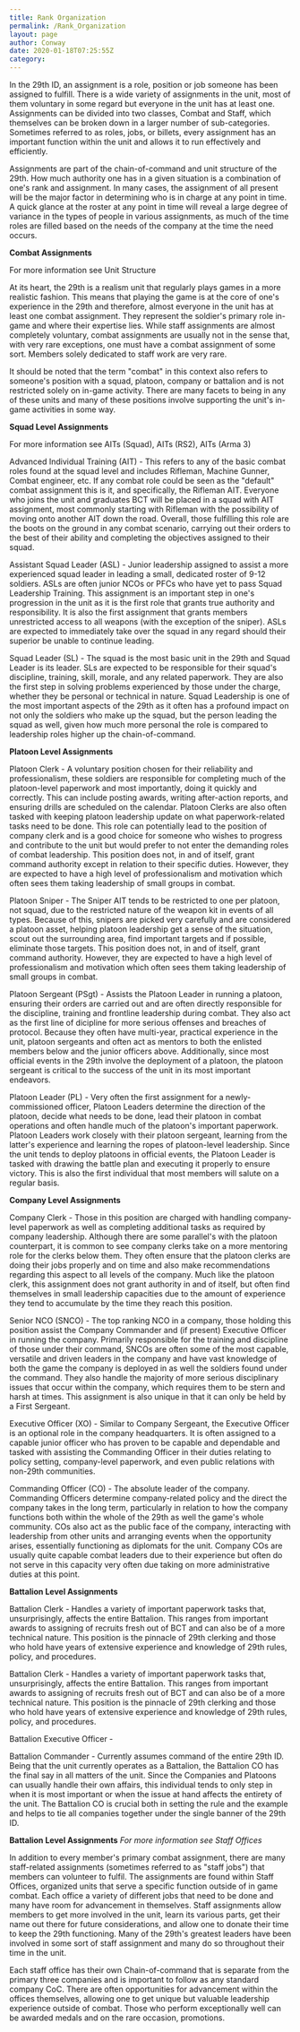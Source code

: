 ```yaml
---
title: Rank Organization
permalink: /Rank_Organization
layout: page
author: Conway
date: 2020-01-18T07:25:55Z
category: 
---
```

In the 29th ID, an assignment is a role, position or job someone has been assigned to fulfill. There is a wide variety of assignments in the unit, most of them voluntary in some regard but everyone in the unit has at least one. Assignments can be divided into two classes, Combat and Staff, which themselves can be broken down in a larger number of sub-categories. Sometimes referred to as roles, jobs, or billets, every assignment has an important function within the unit and allows it to run effectively and efficiently.

Assignments are part of the chain-of-command and unit structure of the 29th. How much authority one has in a given situation is a combination of one's rank and assignment. In many cases, the assignment of all present will be the major factor in determining who is in charge at any point in time. A quick glance at the roster at any point in time will reveal a large degree of variance in the types of people in various assignments, as much of the time roles are filled based on the needs of the company at the time the need occurs.

**Combat Assignments**

For more information see Unit Structure

At its heart, the 29th is a realism unit that regularly plays games in a more realistic fashion. This means that playing the game is at the core of one's experience in the 29th and therefore, almost everyone in the unit has at least one combat assignment. They represent the soldier's primary role in-game and where their expertise lies. While staff assignments are almost completely voluntary, combat assignments are usually not in the sense that, with very rare exceptions, one must have a combat assignment of some sort. Members solely dedicated to staff work are very rare.

It should be noted that the term "combat" in this context also refers to someone's position with a squad, platoon, company or battalion and is not restricted solely on in-game activity. There are many facets to being in any of these units and many of these positions involve supporting the unit's in-game activities in some way.

**Squad Level Assignments**

For more information see AITs (Squad), AITs (RS2), AITs (Arma 3)

Advanced Individual Training (AIT) - This refers to any of the basic combat roles found at the squad level and includes Rifleman, Machine Gunner, Combat engineer, etc. If any combat role could be seen as the "default" combat assignment this is it, and specifically, the Rifleman AIT. Everyone who joins the unit and graduates BCT will be placed in a squad with AIT assignment, most commonly starting with Rifleman with the possibility of moving onto another AIT down the road. Overall, those fulfilling this role are the boots on the ground in any combat scenario, carrying out their orders to the best of their ability and completing the objectives assigned to their squad.

Assistant Squad Leader (ASL) - Junior leadership assigned to assist a more experienced squad leader in leading a small, dedicated roster of 9-12 soldiers. ASLs are often junior NCOs or PFCs who have yet to pass Squad Leadership Training. This assignment is an important step in one's progression in the unit as it is the first role that grants true authority and responsibility. It is also the first assignment that grants members unrestricted access to all weapons (with the exception of the sniper). ASLs are expected to immediately take over the squad in any regard should their superior be unable to continue leading.

Squad Leader (SL) - The squad is the most basic unit in the 29th and Squad Leader is its leader. SLs are expected to be responsible for their squad's discipline, training, skill, morale, and any related paperwork. They are also the first step in solving problems experienced by those under the charge, whether they be personal or technical in nature. Squad Leadership is one of the most important aspects of the 29th as it often has a profound impact on not only the soldiers who make up the squad, but the person leading the squad as well, given how much more personal the role is compared to leadership roles higher up the chain-of-command.

**Platoon Level Assignments**

Platoon Clerk - A voluntary position chosen for their reliability and professionalism, these soldiers are responsible for completing much of the platoon-level paperwork and most importantly, doing it quickly and correctly. This can include posting awards, writing after-action reports, and ensuring drills are scheduled on the calendar. Platoon Clerks are also often tasked with keeping platoon leadership update on what paperwork-related tasks need to be done. This role can potentially lead to the position of company clerk and is a good choice for someone who wishes to progress and contribute to the unit but would prefer to not enter the demanding roles of combat leadership. This position does not, in and of itself, grant command authority except in relation to their specific duties. However, they are expected to have a high level of professionalism and motivation which often sees them taking leadership of small groups in combat.

Platoon Sniper - The Sniper AIT tends to be restricted to one per platoon, not squad, due to the restricted nature of the weapon kit in events of all types. Because of this, snipers are picked very carefully and are considered a platoon asset, helping platoon leadership get a sense of the situation, scout out the surrounding area, find important targets and if possible, eliminate those targets. This position does not, in and of itself, grant command authority. However, they are expected to have a high level of professionalism and motivation which often sees them taking leadership of small groups in combat.

Platoon Sergeant (PSgt) - Assists the Platoon Leader in running a platoon, ensuring their orders are carried out and are often directly responsible for the discipline, training and frontline leadership during combat. They also act as the first line of dicipline for more serious offenses and breaches of protocol. Because they often have multi-year, practical experience in the unit, platoon sergeants and often act as mentors to both the enlisted members below and the junior officers above. Additionally, since most official events in the 29th involve the deployment of a platoon, the platoon sergeant is critical to the success of the unit in its most important endeavors.

Platoon Leader (PL) - Very often the first assignment for a newly-commissioned officer, Platoon Leaders determine the direction of the platoon, decide what needs to be done, lead their platoon in combat operations and often handle much of the platoon's important paperwork. Platoon Leaders work closely with their platoon sergeant, learning from the latter's experience and learning the ropes of platoon-level leadership. Since the unit tends to deploy platoons in official events, the Platoon Leader is tasked with drawing the battle plan and executing it properly to ensure victory. This is also the first individual that most members will salute on a regular basis.

**Company Level Assignments**

Company Clerk - Those in this position are charged with handling company-level paperwork as well as completing additional tasks as required by company leadership. Although there are some parallel's with the platoon counterpart, it is common to see company clerks take on a more mentoring role for the clerks below them. They often ensure that the platoon clerks are doing their jobs properly and on time and also make recommendations regarding this aspect to all levels of the company. Much like the platoon clerk, this assignment does not grant authority in and of itself, but often find themselves in small leadership capacities due to the amount of experience they tend to accumulate by the time they reach this position.

Senior NCO (SNCO) - The top ranking NCO in a company, those holding this position assist the Company Commander and (if present) Executive Officer in running the company. Primarily responsible for the training and discipline of those under their command, SNCOs are often some of the most capable, versatile and driven leaders in the company and have vast knowledge of both the game the company is deployed in as well the soldiers found under the command. They also handle the majority of more serious disciplinary issues that occur within the company, which requires them to be stern and harsh at times. This assignment is also unique in that it can only be held by a First Sergeant.

Executive Officer (XO) - Similar to Company Sergeant, the Executive Officer is an optional role in the company headquarters. It is often assigned to a capable junior officer who has proven to be capable and dependable and tasked with assisting the Commanding Officer in their duties relating to policy setting, company-level paperwork, and even public relations with non-29th communities.

Commanding Officer (CO) - The absolute leader of the company. Commanding Officers determine company-related policy and the direct the company takes in the long term, particularly in relation to how the company functions both within the whole of the 29th as well the game's whole community. COs also act as the public face of the company, interacting with leadership from other units and arranging events when the opportunity arises, essentially functioning as diplomats for the unit. Company COs are usually quite capable combat leaders due to their experience but often do not serve in this capacity very often due taking on more administrative duties at this point.

**Battalion Level Assignments**

Battalion Clerk - Handles a variety of important paperwork tasks that, unsurprisingly, affects the entire Battalion. This ranges from important awards to assigning of recruits fresh out of BCT and can also be of a more technical nature. This position is the pinnacle of 29th clerking and those who hold have years of extensive experience and knowledge of 29th rules, policy, and procedures.

Battalion Clerk - Handles a variety of important paperwork tasks that, unsurprisingly, affects the entire Battalion. This ranges from important awards to assigning of recruits fresh out of BCT and can also be of a more technical nature. This position is the pinnacle of 29th clerking and those who hold have years of extensive experience and knowledge of 29th rules, policy, and procedures.

Battalion Executive Officer -

Battalion Commander - Currently assumes command of the entire 29th ID. Being that the unit currently operates as a Battalion, the Battalion CO has the final say in all matters of the unit. Since the Companies and Platoons can usually handle their own affairs, this individual tends to only step in when it is most important or when the issue at hand affects the entirety of the unit. The Battalion CO is crucial both in setting the rule and the example and helps to tie all companies together under the single banner of the 29th ID.

**Battalion Level Assignments**
_For more information see Staff Offices_

In addition to every member's primary combat assignment, there are many staff-related assignments (sometimes referred to as "staff jobs") that members can volunteer to fulfil. The assignments are found within Staff Offices, organized units that serve a specific function outside of in game combat. Each office a variety of different jobs that need to be done and many have room for advancement in themselves. Staff assignments allow members to get more involved in the unit, learn its various parts, get their name out there for future considerations, and allow one to donate their time to keep the 29th functioning. Many of the 29th's greatest leaders have been involved in some sort of staff assignment and many do so throughout their time in the unit.

Each staff office has their own Chain-of-command that is separate from the primary three companies and is important to follow as any standard company CoC. There are often opportunities for advancement within the offices themselves, allowing one to get unique but valuable leadership experience outside of combat. Those who perform exceptionally well can be awarded medals and on the rare occasion, promotions.